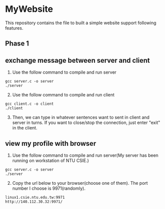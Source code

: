 # MyWebsite
This repository contains the file to built a simple website support following features.
## Phase 1
## exchange message between server and client
1. Use the follow command to compile and run server
```shell
gcc server.c -o server
./server
```
2. Use the follow command to compile and run client
```shell
gcc client.c -o client
./client
```
3. Then, we can type in whatever sentences want to sent in client and server in turns. If you want to close/stop the connection, just enter "exit" in the client.

## view my profile with browser
1. Use the follow command to compile and run server(My server has been running on workstation of NTU CSIE.)
```shell
gcc server.c -o server
./server
```
2. Copy the url below to your browser(choose one of them). The port number I choose is 9971(randomly).
```
linux1.csie.ntu.edu.tw:9971
http://140.112.30.32:9971/
```
